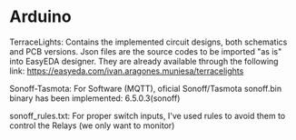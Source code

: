 # Arduino

TerraceLights:  Contains the implemented circuit designs, both schematics and PCB versions.
                Json files are the source codes to be imported "as is" into EasyEDA designer.
                They are already available through the following link:
                    https://easyeda.com/ivan.aragones.muniesa/terracelights

Sonoff-Tasmota: For Software (MQTT), oficial Sonoff/Tasmota sonoff.bin binary has been implemented: 6.5.0.3(sonoff)

sonoff_rules.txt: For proper switch inputs, I've used rules to avoid them to control the Relays (we only want to monitor)

